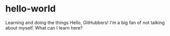 # hello-world
Learning and doing the things
Hello, GitHubbers!
I'm a big fan of not talking about myself.
What can I learn here?
